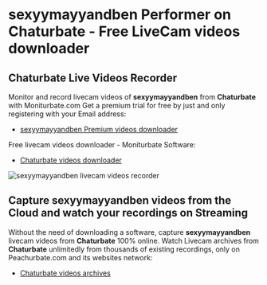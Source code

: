 # sexyymayyandben Performer on Chaturbate - Free LiveCam videos downloader

## Chaturbate Live Videos Recorder

Monitor and record livecam videos of **sexyymayyandben** from **Chaturbate** with Moniturbate.com
Get a premium trial for free by just and only registering with your Email address:
* [sexyymayyandben Premium videos downloader](https://moniturbate.com/request-demo-licence-key.html)

Free livecam videos downloader - Moniturbate Software:
* [Chaturbate videos downloader](https://moniturbate.com/moniturbate-download-software.html)

![sexyymayyandben livecam videos recorder](https://peachurnet.com/templates/moniturbate-software.png)


## Capture sexyymayyandben videos from the Cloud and watch your recordings on Streaming

Without the need of downloading a software, capture **sexyymayyandben** livecam videos from **Chaturbate** 100% online.
Watch Livecam archives from **Chaturbate** unlimitedly from thousands of existing recordings, only on Peachurbate.com and its websites network:
* [Chaturbate videos archives](https://peachurnet.com/)